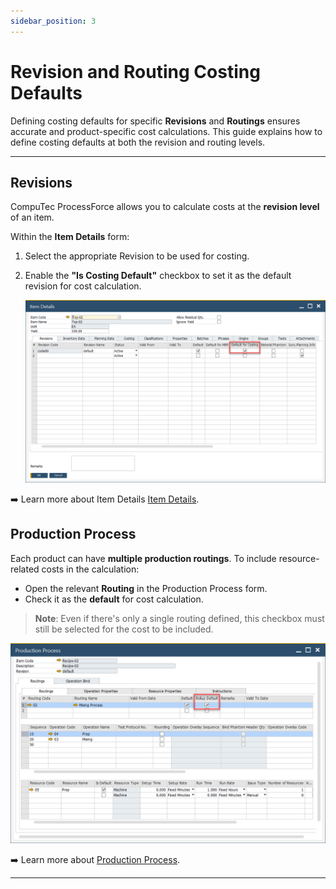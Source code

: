 ```yaml
---
sidebar_position: 3
---
```


# Revision and Routing Costing Defaults

Defining costing defaults for specific **Revisions** and **Routings** ensures accurate and product-specific cost calculations. This guide explains how to define costing defaults at both the revision and routing levels.

---

## Revisions

CompuTec ProcessForce allows you to calculate costs at the **revision level** of an item.

Within the **Item Details** form:

1. Select the appropriate Revision to be used for costing.
2. Enable the **"Is Costing Default"** checkbox to set it as the default revision for cost calculation.

    ![Costing Default Revision](./media/revision-and-routing-costing-defaults/costing-defualt-revision.webp)

➡️ Learn more about Item Details [Item Details](../item-details/overview.md).

## Production Process

Each product can have **multiple production routings**. To include resource-related costs in the calculation:

- Open the relevant **Routing** in the Production Process form.
- Check it as the **default** for cost calculation.

>**Note**: Even if there's only a single routing defined, this checkbox must still be selected for the cost to be included.

![Production Process Default Costing](./media/revision-and-routing-costing-defaults/production-process-costing-default.webp)

➡️ Learn more about [Production Process](../formulations-and-bill-of-materials/production-process/overview.md).

---
